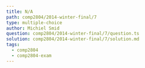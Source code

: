 ```yaml
---
title: N/A
path: comp2804/2014-winter-final/7
type: multiple-choice
author: Michiel Smid
question: comp2804/2014-winter-final/7/question.ts
solution: comp2804/2014-winter-final/7/solution.md
tags:
  - comp2804
  - comp2804-exam
---
```

